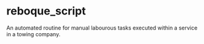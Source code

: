 # reboque_script
An automated routine for manual labourous tasks executed within a service in a towing company.
